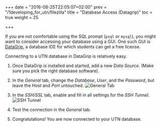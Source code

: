 +++
date = "2016-08-25T22:05:07+02:00"
prev = "/1developing_for_utn/filezilla"
title = "Database Access (Datagrip)"
toc = true
weight = 25

+++

If you are not comfortable using the SQL prompt (`psql` or `mysql`), you might
want to consider accessing your database using a GUI. One such GUI is
[DataGrip](https://www.jetbrains.com/datagrip/), a database IDE for which
students can get a free license.

Connecting to a UTN database in DataGrip is relatively easy.

1. Once DataGrip is installed and started, add a new *Data Source*. (Make sure
you pick the right database software).

2. In the *General* tab, change the *Database*, *User*, and the *Password*, but
leave the *Host* and *Port* untouched.
![General Tab](/images/datagrip/general.png)

3. In the *SSH/SSL* tab, enable and fill in all settings for the *SSH Tunnel*.
![SSH Tunnel](/images/datagrip/ssh.png)

4. Test the connection in the *General* tab.

5. Congratulations! You are now connected to your UTN database.
